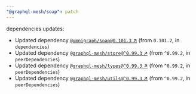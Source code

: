 ```yaml
---
"@graphql-mesh/soap": patch
---
```

dependencies updates:
  - Updated dependency [`@omnigraph/soap@0.101.3` ↗︎](https://www.npmjs.com/package/@omnigraph/soap/v/0.101.3) (from `0.101.2`, in `dependencies`)
  - Updated dependency [`@graphql-mesh/store@^0.99.3` ↗︎](https://www.npmjs.com/package/@graphql-mesh/store/v/0.99.3) (from `^0.99.2`, in `peerDependencies`)
  - Updated dependency [`@graphql-mesh/types@^0.99.3` ↗︎](https://www.npmjs.com/package/@graphql-mesh/types/v/0.99.3) (from `^0.99.2`, in `peerDependencies`)
  - Updated dependency [`@graphql-mesh/utils@^0.99.3` ↗︎](https://www.npmjs.com/package/@graphql-mesh/utils/v/0.99.3) (from `^0.99.2`, in `peerDependencies`)
